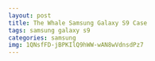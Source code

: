 ```yaml
---
layout: post
title: The Whale Samsung Galaxy S9 Case
tags: samsung galaxy s9
categories: samsung
img: 1QNsfFD-jBPKIlQ9hWW-wAN8wVdnsdPz7
---
```

